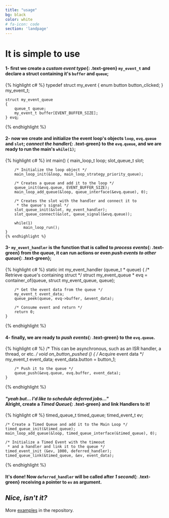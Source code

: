 ```yaml
---
title: "usage"
bg: black
color: white
# fa-icon: code
section: 'landpage'
---
```


# It is simple to use

#### **1-** first we create a *custom event type*{: .text-green} `my_event_t` and declare a struct containing it's `buffer` and `queue`;

{% highlight c# %}
    typedef struct my_event
    {
        enum button button_clicked;
    } my_event_t;

    struct my_event_queue
    {
        queue_t queue;
        my_event_t buffer[EVENT_BUFFER_SIZE];
    } evq;
{% endhighlight %}

#### **2-** now we create and initialize the event loop's objects `loop`, `evq.queue` and `slot`; *connect the handler*{: .text-green} to the `evq.queue`, and we are ready to run the main's `while(1)`;

{% highlight c# %}
    int main()
    {
        main_loop_t loop;
        slot_queue_t slot;

        /* Initialize the loop object */
        main_loop_init(&loop, main_loop_strategy_priority_queue);

        /* Creates a queue and add it to the loop */
        queue_init(&evq.queue, EVENT_BUFFER_SIZE);
        main_loop_add_queue(&loop, queue_interface(&evq.queue), 0);

        /* Creates the slot with the handler and connect it to
         * the queue's signal */
        slot_queue_init(&slot, my_event_handler);
        slot_queue_connect(&slot, queue_signal(&evq.queue));

        while(1)
            main_loop_run();
    }
    {% endhighlight %}

#### **3-** `my_event_handler` is the function that is called to *process events*{: .text-green} from the queue, it can run actions or even *push events to other queue*{: .text-green};

{% highlight c# %}
    static int my_event_handler (queue_t * queue)
    {
        /* Retrieve queue's containing struct */
        struct my_event_queue * evq = container_of(queue,
                                                   struct my_event_queue,
                                                   queue);

        /* Get the event data from the queue */
        my_event_t event_data;
        queue_peek(queue, evq->buffer, &event_data);

        /* Consume event and return */
        return 0;
    }
{% endhighlight %}

#### **4-** finally, we are ready to *push events*{: .text-green} to the `evq.queue`.

{% highlight c# %}
    /* This can be asynchronous, such as an ISR handler, a thread, or etc. */
    void on_button_pushed ()
    {
        /* Acquire event data */
        my_event_t event_data;
        event_data.button = button_1;

        /* Push it to the queue */
        queue_push(&evq.queue, evq.buffer, event_data);
    }
{% endhighlight %}

#### *"yeah but... I'd like to schedule deferred jobs..."*<br>Alright, create a *Timed Queue*{: .text-green} and link Handlers to it!

{% highlight c# %}
    timed_queue_t timed_queue;
    timed_event_t ev;

    /* Create a Timed Queue and add it to the Main Loop */
    timed_queue_init(&timed_queue);
    main_loop_add_queue(&loop, timed_queue_interface(&timed_queue), 0);

    /* Initialize a Timed Event with the timeout
     * and a handler and link it to the queue */
    timed_event_init (&ev, 1000, deferred_handler);
    timed_queue_link(&timed_queue, &ev, event_data);
{% endhighlight %}

#### It's done! Now `deferred_handler` will be called after *1 second*{: .text-green} receiving a pointer to `ev` as argument.

## *Nice, isn't it?*
More [examples](https://github.com/felipe-lavratti/reacto/tree/master/examples) in the repository.
